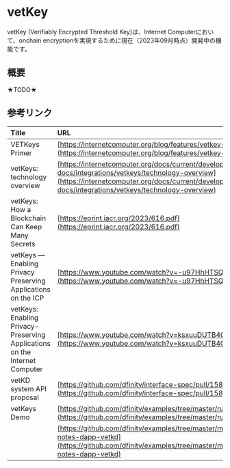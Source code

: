 # vetKey

vetKey (Verifiably Encrypted Threshold Key)は、Internet Computerにおいて、onchain encryptionを実現するために現在（2023年09月時点）開発中の機能です。

## 概要

★TODO★

## 参考リンク

|Title         |URL  |
|:-------------|:----|
|VETKeys Primer|[https://internetcomputer.org/blog/features/vetkey-primer](https://internetcomputer.org/blog/features/vetkey-primer)|
|vetKeys: technology overview|[https://internetcomputer.org/docs/current/developer-docs/integrations/vetkeys/technology-overview](https://internetcomputer.org/docs/current/developer-docs/integrations/vetkeys/technology-overview)|
|vetKeys: How a Blockchain Can Keep Many Secrets|[https://eprint.iacr.org/2023/616.pdf](https://eprint.iacr.org/2023/616.pdf)|
|vetKeys — Enabling Privacy Preserving Applications on the ICP|[https://www.youtube.com/watch?v=-u97HhHTSQI](https://www.youtube.com/watch?v=-u97HhHTSQI)|
|vetKeys: Enabling Privacy-Preserving Applications on the Internet Computer| [https://www.youtube.com/watch?v=ksxuuDUTB4Q](https://www.youtube.com/watch?v=ksxuuDUTB4Q)|
|vetKD system API proposal|[https://github.com/dfinity/interface-spec/pull/158](https://github.com/dfinity/interface-spec/pull/158)|
|vetKeys Demo |[https://github.com/dfinity/examples/tree/master/rust/vetkd](https://github.com/dfinity/examples/tree/master/rust/vetkd)|
||[https://github.com/dfinity/examples/tree/master/motoko/encrypted-notes-dapp-vetkd](https://github.com/dfinity/examples/tree/master/motoko/encrypted-notes-dapp-vetkd)|
